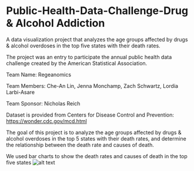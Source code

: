 # Public-Health-Data-Challenge-Drug & Alcohol Addiction
A data visualization project that analyzes the age groups affected by drugs &amp; alcohol overdoses in the top five states with their death rates.

The project was an entry to participate the annual public health data challenge created by the American Statistical Association. 

Team Name: Regeanomics

Team Members: Che-An Lin, Jenna Monchamp, Zach Schwartz, Lordia Larbi-Asare

Team Sponsor: Nicholas Reich

Dataset is provided from Centers for Disease Control and Prevention: https://wonder.cdc.gov/mcd.html

The goal of this project is to analyze the age groups affected by drugs &amp; alcohol overdoses in the top 5 states with their death rates, and determine the relationship between the death rate and causes of death.

We used bar charts to show the death rates and causes of death in the top five states 
![alt text](https://imgur.com/a/nkjNIIH)
